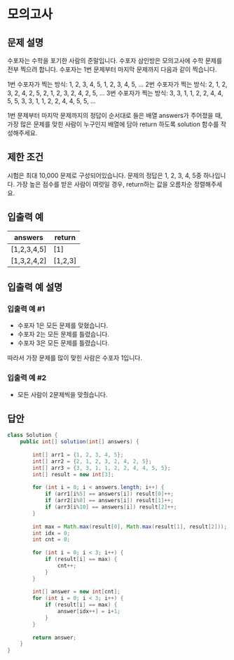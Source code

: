 # 모의고사
## 문제 설명
수포자는 수학을 포기한 사람의 준말입니다. 수포자 삼인방은 모의고사에 수학 문제를 전부 찍으려 합니다. 수포자는 1번 문제부터 마지막 문제까지 다음과 같이 찍습니다.

1번 수포자가 찍는 방식: 1, 2, 3, 4, 5, 1, 2, 3, 4, 5, ...
2번 수포자가 찍는 방식: 2, 1, 2, 3, 2, 4, 2, 5, 2, 1, 2, 3, 2, 4, 2, 5, ...
3번 수포자가 찍는 방식: 3, 3, 1, 1, 2, 2, 4, 4, 5, 5, 3, 3, 1, 1, 2, 2, 4, 4, 5, 5, ...

1번 문제부터 마지막 문제까지의 정답이 순서대로 들은 배열 answers가 주어졌을 때, 가장 많은 문제를 맞힌 사람이 누구인지 배열에 담아 return 하도록 solution 함수를 작성해주세요.

## 제한 조건
시험은 최대 10,000 문제로 구성되어있습니다.
문제의 정답은 1, 2, 3, 4, 5중 하나입니다.
가장 높은 점수를 받은 사람이 여럿일 경우, return하는 값을 오름차순 정렬해주세요.
## 입출력 예
|answers|return|
|---|---|
|[1,2,3,4,5]|[1]|
|[1,3,2,4,2]|[1,2,3]|

## 입출력 예 설명
### 입출력 예 #1

- 수포자 1은 모든 문제를 맞혔습니다.
- 수포자 2는 모든 문제를 틀렸습니다.
- 수포자 3은 모든 문제를 틀렸습니다.

따라서 가장 문제를 많이 맞힌 사람은 수포자 1입니다.

### 입출력 예 #2

- 모든 사람이 2문제씩을 맞췄습니다.

## 답안
```java
class Solution {
    public int[] solution(int[] answers) {
        
        int[] arr1 = {1, 2, 3, 4, 5};
        int[] arr2 = {2, 1, 2, 3, 2, 4, 2, 5};
        int[] arr3 = {3, 3, 1, 1, 2, 2, 4, 4, 5, 5};
        int[] result = new int[3];
        
        for (int i = 0; i < answers.length; i++) {
            if (arr1[i%5] == answers[i]) result[0]++;
            if (arr2[i%8] == answers[i]) result[1]++;
            if (arr3[i%10] == answers[i]) result[2]++;
        }
        
        int max = Math.max(result[0], Math.max(result[1], result[2]));
        int idx = 0;
        int cnt = 0;
        
        for (int i = 0; i < 3; i++) {
            if (result[i] == max) {
                cnt++;
            }
        }
        
        int[] answer = new int[cnt];
        for (int i = 0; i < 3; i++) {
            if (result[i] == max) {
                answer[idx++] = i+1;
            }
        }
        
        return answer;
    }
}
```
